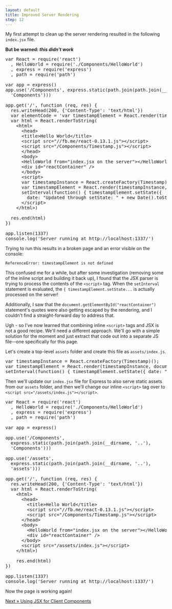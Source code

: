 ```yaml
---
layout: default
title: Improved Server Rendering
step: 12
---
```

My first attempt to clean up the server rendering resulted in the following `index.jsx` file.

**But be warned: *this didn't work***

<pre class="brush: js">
var React = require('react')
  , HelloWorld = require('./Components/HelloWorld')
  , express = require('express')
  , path = require('path')

var app = express()
app.use('/Components', express.static(path.join(path.join(__dirname, '..'),
  'Components')))

app.get('/', function (req, res) {
  res.writeHead(200, {'Content-Type': 'text/html'})
  var elementCode = 'var timestampElement = React.render(timestampInstance, document.getElementById(\'reactContainer\'))'
  var html = React.renderToString(
    &lt;html&gt;
      &lt;head&gt;
      &lt;title&gt;Hello World&lt;/title&gt;
      &lt;script src="//fb.me/react-0.13.1.js"&gt;&lt;/script&gt;
      &lt;script src="/Components/Timestamp.js"&gt;&lt;/script&gt;
      &lt;/head&gt;
      &lt;body&gt;
      &lt;HelloWorld from="index.jsx on the server"&gt;&lt;/HelloWorld&gt;
      &lt;div id="reactContainer" /&gt;
      &lt;/body&gt;
      &lt;script&gt;
      var timestampInstance = React.createFactory(Timestamp)();
      var timestampElement = React.render(timestampInstance, document.getElementById("reactContainer"));
      setInterval(function() { timestampElement.setState({
        date: "Updated through setState: " + new Date().toString() }) }, 500)
      &lt;/script&gt;
    &lt;/html&gt;)

  res.end(html)
})

app.listen(1337)
console.log('Server running at http://localhost:1337/')
</pre>

Trying to run this results in a broken page and an error visible on the console:

`ReferenceError: timestampElement is not defined`

This confused me for a while, but after some investigation (removing some of the inline script and building it back up), I found that the JSX parser is trying to process the contents of the `<script>` tag.  When the `setInterval` statement is evaluated, the `{ timestampElement.setState...` is actually processed on the server!

Additionally, I saw that the `document.getElementById("reactContainer")` statement's quotes were also getting escaped by the rendering, and I couldn't find a straight-forward day to address that.

Ugh - so I've now learned that combining inline `<script>` tags and JSX is not a good recipe.  We'll need a different approach.  We'll go with a simple solution for the moment and just extract that code out into a separate JS file--one specifically for this page.

Let's create a top-level `assets` folder and create this file as `assets/index.js`.

<pre class="brush: js">
var timestampInstance = React.createFactory(Timestamp)();
var timestampElement = React.render(timestampInstance, document.getElementById("reactContainer"));
setInterval(function() { timestampElement.setState({ date: "Updated through setState: " + new Date().toString() }) }, 500)
</pre>

Then we'll update our `index.jsx` file for Express to also serve static assets from our `assets` folder, and then we'll change our inline `<script>` tag over to `<script src="/assets/index.js"></script>`.

<pre class="brush: js">
var React = require('react')
  , HelloWorld = require('./Components/HelloWorld')
  , express = require('express')
  , path = require('path')

var app = express()

app.use('/Components',
  express.static(path.join(path.join(__dirname, '..'),
  'Components')))

app.use('/assets',
  express.static(path.join(path.join(__dirname, '..'),
  'assets')))

app.get('/', function (req, res) {
  res.writeHead(200, {'Content-Type': 'text/html'})
  var html = React.renderToString(
    &lt;html&gt;
      &lt;head&gt;
        &lt;title&gt;Hello World&lt;/title&gt;
        &lt;script src="//fb.me/react-0.13.1.js"&gt;&lt;/script&gt;
        &lt;script src="/Components/Timestamp.js"&gt;&lt;/script&gt;
      &lt;/head&gt;
      &lt;body&gt;
        &lt;HelloWorld from="index.jsx on the server"&gt;&lt;/HelloWorld&gt;
        &lt;div id="reactContainer" /&gt;
      &lt;/body&gt;
      &lt;script src="/assets/index.js"&gt;&lt;/script&gt;
    &lt;/html&gt;)

    res.end(html)
})

app.listen(1337)
console.log('Server running at http://localhost:1337/')
</pre>

Now the page is working again!

[Next » Using JSX for Client Components](13-jsx-client)
